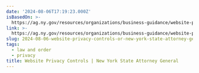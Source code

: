 ```yaml
---
date: '2024-08-06T17:19:23.000Z'
isBasedOn: >-
  https://ag.ny.gov/resources/organizations/business-guidance/website-privacy-controls
link: >-
  https://ag.ny.gov/resources/organizations/business-guidance/website-privacy-controls
slug: 2024-08-06-website-privacy-controls-or-new-york-state-attorney-general
tags:
  - law and order
  - privacy
title: Website Privacy Controls | New York State Attorney General
---
```

 
